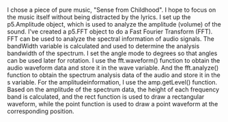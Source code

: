 I chose a piece of pure music, "Sense from Childhood". I hope to focus on the music itself without being distracted by the lyrics.
I set up the p5.Amplitude object, which is used to analyze the amplitude (volume) of the sound. I've created a p5.FFT object to do a Fast Fourier Transform (FFT). FFT can be used to analyze the spectral information of audio signals. The bandWidth variable is calculated and used to determine the analysis bandwidth of the spectrum. I set the angle mode to degrees so that angles can be used later for rotation. I use the fft.waveform() function to obtain the audio waveform data and store it in the wave variable. And the fft.analyze() function to obtain the spectrum analysis data of the audio and store it in the s variable. For the amplitudeinformation, I use the amp.getLevel() function. Based on the amplitude of the spectrum data, the height of each frequency band is calculated, and the rect function is used to draw a rectangular waveform, while the point function is used to draw a point waveform at the corresponding position.